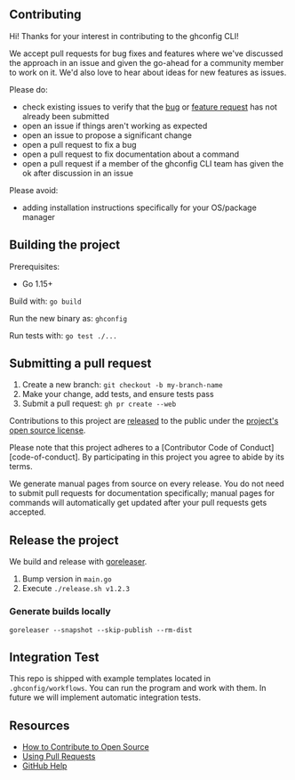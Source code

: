 ## Contributing

[legal]: https://help.github.com/articles/github-terms-of-service/#6-contributions-under-repository-license
[license]: ../LICENSE
[bug issues]: https://github.com/StarpTech/ghconfig/issues?q=is%3Aopen+is%3Aissue+label%3Abug
[feature request issues]: https://github.com/StarpTech/ghconfig/issues?q=is%3Aopen+is%3Aissue+label%3Aenhancement

Hi! Thanks for your interest in contributing to the ghconfig CLI!

We accept pull requests for bug fixes and features where we've discussed the approach in an issue and given the go-ahead for a community member to work on it. We'd also love to hear about ideas for new features as issues.

Please do:

* check existing issues to verify that the [bug][bug issues] or [feature request][feature request issues] has not already been submitted
* open an issue if things aren't working as expected
* open an issue to propose a significant change
* open a pull request to fix a bug
* open a pull request to fix documentation about a command
* open a pull request if a member of the ghconfig CLI team has given the ok after discussion in an issue

Please avoid:

* adding installation instructions specifically for your OS/package manager

## Building the project

Prerequisites:
- Go 1.15+

Build with: `go build`

Run the new binary as: `ghconfig`

Run tests with: `go test ./...`

## Submitting a pull request

1. Create a new branch: `git checkout -b my-branch-name`
1. Make your change, add tests, and ensure tests pass
1. Submit a pull request: `gh pr create --web`

Contributions to this project are [released][legal] to the public under the [project's open source license][license].

Please note that this project adheres to a [Contributor Code of Conduct][code-of-conduct]. By participating in this project you agree to abide by its terms.

We generate manual pages from source on every release. You do not need to submit pull requests for documentation specifically; manual pages for commands will automatically get updated after your pull requests gets accepted.

## Release the project

We build and release with [goreleaser](https://goreleaser.com/install/).

1. Bump version in `main.go`
1. Execute `./release.sh v1.2.3`

### Generate builds locally

```
goreleaser --snapshot --skip-publish --rm-dist
```

## Integration Test

This repo is shipped with example templates located in `.ghconfig/workflows`. You can run the program and work with them. In future we will implement automatic integration tests.

## Resources

- [How to Contribute to Open Source](https://opensource.guide/how-to-contribute/)
- [Using Pull Requests](https://help.github.com/articles/about-pull-requests/)
- [GitHub Help](https://help.github.com)